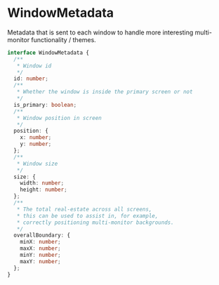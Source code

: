 # WindowMetadata

Metadata that is sent to each window to handle more interesting multi-monitor
functionality / themes.

```ts
interface WindowMetadata {
  /**
   * Window id
   */
  id: number;
  /**
   * Whether the window is inside the primary screen or not
   */
  is_primary: boolean;
  /**
   * Window position in screen
   */
  position: {
    x: number;
    y: number;
  };
  /**
   * Window size
   */
  size: {
    width: number;
    height: number;
  };
  /**
   * The total real-estate across all screens,
   * this can be used to assist in, for example,
   * correctly positioning multi-monitor backgrounds.
   */
  overallBoundary: {
    minX: number;
    maxX: number;
    minY: number;
    maxY: number;
  };
}
```

